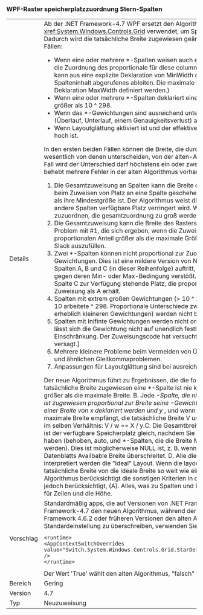 ### <a name="wpf-grid-allocation-of-space-to-star-columns"></a>WPF-Raster speicherplatzzuordnung Stern-Spalten

|   |   |
|---|---|
|Details|Ab der .NET Framework-4.7 WPF ersetzt den Algorithmus, <xref:System.Windows.Controls.Grid> verwendet, um Speicherplatz zu reservieren *-Spalten. Dadurch wird die tatsächliche Breite zugewiesen geändert *-Spalten in einer Reihe von Fällen:<ul><li>Wenn eine oder mehrere *-Spalten weisen auch eine minimale oder maximale Breite, die die Zuordnung des proportionale für diese columnstore überschreibt. (Die minimale Breite kann aus eine explizite Deklaration von MinWidth oder aus einem impliziten Minimum der Spalteninhalt abgerufenes ableiten. Die maximale Breite kann nur explizit in einer Deklaration MaxWidth definiert werden.)</li><li>Wenn eine oder mehrere *-Spalten deklariert einen extrem großen *-Gewichtung, die größer als 10 ^ 298.</li><li>Wenn das *-Gewichtungen sind ausreichend unterschiedlich Gleitkomma Instabilität (Überlauf, Unterlauf, einem Genauigkeitsverlust) auftreten.</li><li>Wenn Layoutglättung aktiviert ist und der effektive DPI-Wert der Anzeige ausreichend hoch ist.</li></ul>In den ersten beiden Fällen können die Breite, die durch den neuen Algorithmus erstellte wesentlich von denen unterscheiden, von der alten-Algorithmus erstellt werden; im letzten Fall wird der Unterschied darf höchstens ein oder zwei Pixel betragen. Der neue Algorithmus behebt mehrere Fehler in der alten Algorithmus vorhanden:<ol><li>Die Gesamtzuweisung an Spalten kann die Breite des Rasters überschreiten. Dies kann beim Zuweisen von Platz an eine Spalte geschehen, deren proportionaler Anteil geringer als ihre Mindestgröße ist. Der Algorithmus weist die Mindestgröße zu, wodurch der für andere Spalten verfügbare Platz verringert wird. Wenn es sind keine *-Spalten links zuzuordnen, die gesamtzuordnung zu groß werden wird.</li><li>Die Gesamtzuweisung kann die Breite des Rasters unterschreiten. Dies ist das duale Problem mit #1, die sich ergeben, wenn die Zuweisung zu einer Spalte, deren proportionalen Anteil größer als die maximale Größe, ohne ist *-Spalten, die Links, um die Slack auszufüllen.</li><li>Zwei *-Spalten können nicht proportional zur Zuordnungen erhalten ihre *-Gewichtungen. Dies ist eine mildere Version von Nr. 1/Nr. 2, die beim Zuweisen zu den *-Spalten A, B und C (in dieser Reihenfolge) auftritt, wobei der proportionale Anteil von B gegen deren Min- oder Max-Bedingung verstößt. Wie oben ändert sich dadurch der für Spalte C zur Verfügung stehende Platz, die proportional eine kleinere (oder größeren) Zuweisung als A erhält.</li><li>Spalten mit extrem großen Gewichtungen (&gt; 10 ^ 298) alle behandelt, als ob Gewichtung 10 arbeitete ^ 298. Proportionale Unterschiede zwischen ihnen (und zwischen Spalten mit erheblich kleineren Gewichtungen) werden nicht berücksichtigt.</li><li>Spalten mit Inifinte Gewichtungen werden nicht ordnungsgemäß behandelt. [Tatsächlich lässt sich die Gewichtung nicht auf unendlich festlegen, aber das ist eine künstliche Einschränkung. Der Zuweisungscode hat versucht, das Problem zu behandeln, dabei aber versagt.]</li><li>Mehrere kleinere Probleme beim Vermeiden von Überlauf, Unterlauf, Genauigkeitsverlust und ähnlichen Gleitkommaproblemen.</li><li>Anpassungen für Layoutglättung sind bei ausreichend hohem DPI fehlerhaft.</li></ol>Der neue Algorithmus führt zu Ergebnissen, die die folgenden Kriterien: ein erfüllen. Die tatsächliche Breite zugewiesen eine *-Spalte ist nie kleiner als die minimale Breite noch größer als die maximale Breite. B. Jede <em>-Spalte, die nicht die minimale oder maximale Breite ist zugewiesen proportional zur Breite seine <em>-Gewichtung. Genau, wenn zwei Spalten mit einer Breite von x deklariert werden</em> und y</em> , und wenn keine Spalte die minimale oder maximale Breite empfängt, die tatsächliche Breite V und w, die die Spalten zugewiesen sind, im selben Verhältnis: V / w == X / y.C. Die Gesamtbreite zugeordnete &quot;proportional&quot; *-Spalten ist der verfügbare Speicherplatz gleich, nachdem Sie die eingeschränkte Spalten zugeordnet haben (behoben, auto, und *-Spalten, die die Breite Minimal- oder Maximalwerte zugewiesen werden). Dies ist möglicherweise NULL ist, z. B. wenn die Summe für die minimale Breite des Datenblatts Availbable Breite überschreitet. D. Alle diese Anweisungen sind in Bezug auf interpretiert werden die &quot;ideal&quot; Layout. Wenn die layoutglättung aktiviert ist, können die tatsächliche Breite von die ideale Breite so weit wie ein Pixel unterscheiden. Der alte Algorithmus berücksichtigt die sonstigen Kriterien in den oben beschriebenen Fällen konnte jedoch berücksichtigt, (A). Alles, was zu Spalten und Breite in diesem Artikel gesagt gilt auch für Zeilen und die Höhe.|
|Vorschlag|Standardmäßig apps, die auf Versionen von .NET Framework, beginnend mit der .NET Framework-4.7 den neuen Algorithmus, während der apps angezeigt werden, die für .NET Framework 4.6.2 oder früheren Versionen den alten Algorithmus angezeigt werden. Um die Standardeinstellung zu überschreiben, verwenden Sie die folgende Konfigurationseinstellung:<pre><code class="language-xml">&lt;runtime&gt;&#13;&#10;&lt;AppContextSwitchOverrides value=&quot;Switch.System.Windows.Controls.Grid.StarDefinitionsCanExceedAvailableSpace=true&quot; /&gt;&#13;&#10;&lt;/runtime&gt;&#13;&#10;</code></pre>Der Wert 'True' wählt den alten Algorithmus, "falsch" wählt den neuen Algorithmus an.|
|Bereich|Gering|
|Version|4.7|
|Typ|Neuzuweisung|

